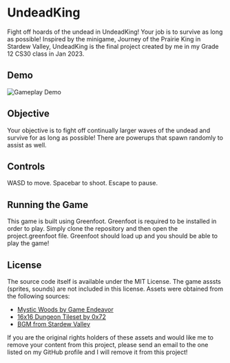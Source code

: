 # UndeadKing
Fight off hoards of the undead in UndeadKing! Your job is to survive as long as possible! Inspired by the minigame, Journey of the Prairie King in Stardew Valley, UndeadKing is the final project created by me in my Grade 12 CS30 class in Jan 2023.

## Demo
![Gameplay Demo](https://github.com/user-attachments/assets/042b9fe7-61d6-45e4-b07a-047a11ae3007)

## Objective
Your objective is to fight off continually larger waves of the undead and survive for as long as possible! There are powerups that spawn randomly to assist as well.

## Controls
WASD to move. Spacebar to shoot. Escape to pause.

## Running the Game
This game is built using Greenfoot. Greenfoot is required to be installed in order to play. Simply clone the repository and then open the project.greenfoot file. Greenfoot should load up and you should be able to play the game!

## License
The source code itself is available under the MIT License. The game asssts (sprites, sounds) are not included in this license. Assets were obtained from the following sources:
* [Mystic Woods by Game Endeavor](https://game-endeavor.itch.io/mystic-woods)
* [16x16 Dungeon Tileset by 0x72](https://0x72.itch.io/16x16-dungeon-tileset)
* [BGM from Stardew Valley](https://www.stardewvalley.net/)

If you are the original rights holders of these assets and would like me to remove your content from this project, please send an email to the one listed on my GitHub profile and I will remove it from this project!
